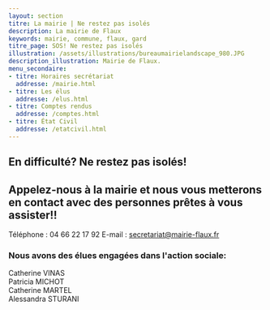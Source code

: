 ```yaml
---
layout: section
titre: La mairie | Ne restez pas isolés
description: La mairie de Flaux
keywords: mairie, commune, flaux, gard
titre_page: SOS! Ne restez pas isolés
illustration: /assets/illustrations/bureaumairielandscape_980.JPG
description_illustration: Mairie de Flaux.
menu_secondaire:
- titre: Horaires secrétariat
  addresse: /mairie.html
- titre: Les élus
  addresse: /elus.html
- titre: Comptes rendus
  addresse: /comptes.html
- titre: État Civil
  addresse: /etatcivil.html
---
```


## En difficulté? Ne restez pas isolés! 

## Appelez-nous à la mairie et nous vous metterons en contact avec des personnes prêtes à vous assister!!
Téléphone : 04 66 22 17 92
E-mail : secretariat@mairie-flaux.fr

### Nous avons des élues engagées dans l'action sociale:

Catherine VINAS <br>
Patricia MICHOT <br>
Catherine MARTEL <br>
Alessandra STURANI <br>
